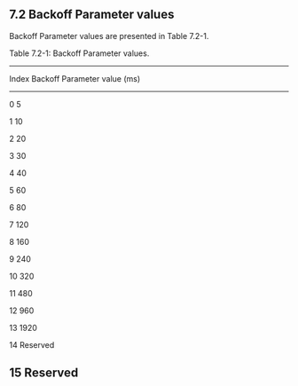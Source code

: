 ## 7.2 Backoff Parameter values

Backoff Parameter values are presented in Table 7.2-1.

Table 7.2-1: Backoff Parameter values.

  -----------------------------------------------------------------------
  Index                         Backoff Parameter value (ms)
  ----------------------------- -----------------------------------------
  0                             5

  1                             10

  2                             20

  3                             30

  4                             40

  5                             60

  6                             80

  7                             120

  8                             160

  9                             240

  10                            320

  11                            480

  12                            960

  13                            1920

  14                            Reserved

  15                            Reserved
  -----------------------------------------------------------------------